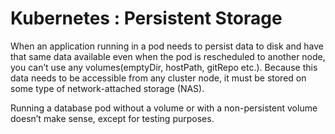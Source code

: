 # Kubernetes : Persistent Storage

When an application running in a pod needs to persist data to disk and have that
same data available even when the pod is rescheduled to another node, you can’t use
any volumes(emptyDir, hostPath, gitRepo etc.). Because this data needs to be accessible from any cluster node, it must be stored on some type of network-attached storage (NAS).

Running a database pod without a volume or with a non-persistent volume doesn’t make sense, except for testing purposes.
